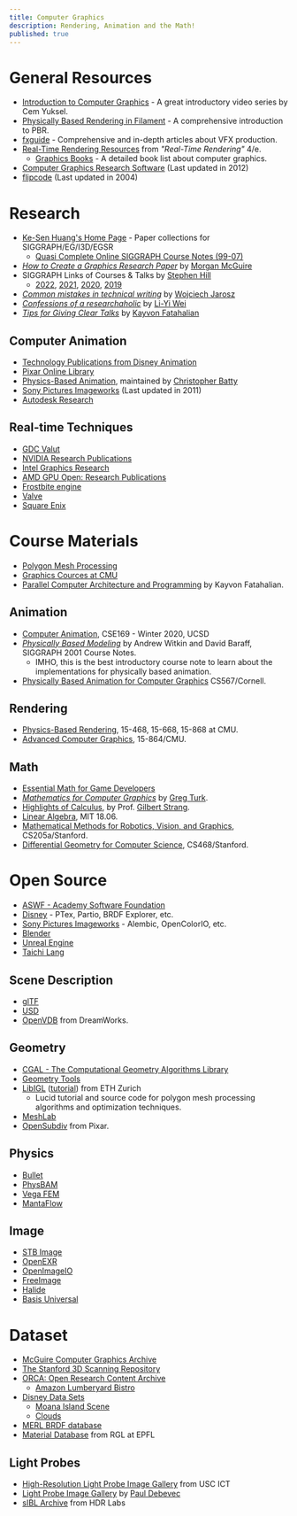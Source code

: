 ```yaml
---
title: Computer Graphics
description: Rendering, Animation and the Math!
published: true
---
```


# General Resources
* [Introduction to Computer Graphics](https://www.youtube.com/playlist?list=PLplnkTzzqsZTfYh4UbhLGpI5kGd5oW_Hh) - A great introductory video series by Cem Yuksel.
* [Physically Based Rendering in Filament](https://google.github.io/filament/Filament.html) - A comprehensive introduction to PBR.
* [fxguide](https://www.fxguide.com) - Comprehensive and in-depth articles about VFX production.
* [Real-Time Rendering Resources](http://realtimerendering.com/index.html) from <cite>"Real-Time Rendering"</cite> 4/e.
    * [Graphics Books](https://www.realtimerendering.com/books.html) - A detailed book list about computer graphics.
* [Computer Graphics Research Software](http://www.dgp.toronto.edu/~rms/links.html) (Last updated in 2012)
* [flipcode](http://www.flipcode.com/archives/articles.shtml) (Last updated in 2004)

# Research

* [Ke-Sen Huang's Home Page](http://kesen.realtimerendering.com/) - Paper collections for SIGGRAPH/EG/I3D/EGSR
    * [Quasi Complete Online SIGGRAPH Course Notes (99-07)](http://sigcourses.blogspot.com/)
* <cite>[How to Create a Graphics Research Paper](http://casual-effects.blogspot.tw/2015/08/how-to-create-graphics-research-paper.html)</cite> by [Morgan McGuire](http://cs.williams.edu/~morgan/)
* SIGGRAPH Links of Courses & Talks by [Stephen Hill](https://blog.selfshadow.com/)
    * [2022](https://blog.selfshadow.com/2022/08/13/siggraph-2022-links/), [2021](https://blog.selfshadow.com/2021/08/18/siggraph-2021-links/), [2020](https://blog.selfshadow.com/2020/08/18/siggraph-2020-links/), [2019](https://blog.selfshadow.com/2019/07/30/siggraph-2019-links/)
* <cite>[Common mistakes in technical writing](http://www.cs.dartmouth.edu/~wjarosz/writing.html)</cite> by [Wojciech Jarosz](http://www.cs.dartmouth.edu/~wjarosz/)
* <cite>[Confessions of a researchaholic](http://blog.liyiwei.org/?page_id=653)</cite> by [Li-Yi Wei](http://www.liyiwei.org)
* <cite>[Tips for Giving Clear Talks](http://graphics.stanford.edu/~kayvonf/misc/cleartalktips.pdf)</cite> by [Kayvon Fatahalian](http://graphics.stanford.edu/~kayvonf/)

## Computer Animation
* [Technology Publications from Disney Animation](https://disneyanimation.com/publications/)
* [Pixar Online Library](http://graphics.pixar.com/library/)
* [Physics-Based Animation](http://www.physicsbasedanimation.com), maintained by [Christopher Batty](https://cs.uwaterloo.ca/~c2batty/)
* [Sony Pictures Imageworks](http://library.imageworks.com/) (Last updated in 2011)
* [Autodesk Research](http://www.autodeskresearch.com/publications)

## Real-time Techniques
* [GDC Valut](http://www.gdcvault.com/browse)
* [NVIDIA Research Publications](https://research.nvidia.com/publications)
* [Intel Graphics Research](https://www.intel.com/content/www/us/en/developer/topic-technology/graphics-research/overview.html)
* [AMD GPU Open: Research Publications](https://gpuopen.com/learn/publications/)
* [Frostbite engine](https://www.ea.com/frostbite/news#publications)
* [Valve](https://www.valvesoftware.com/en/publications)
* [Square Enix](http://www.square-enix.com/jp/info/library/)


# Course Materials
* [Polygon Mesh Processing](http://www.pmp-book.org/)
* [Graphics Cources at CMU](http://graphics.cs.cmu.edu/?page_id=16)
* [Parallel Computer Architecture and Programming](http://15418.courses.cs.cmu.edu/tsinghua2017/) by Kayvon Fatahalian.

## Animation
* [Computer Animation](https://cseweb.ucsd.edu/classes/wi20/cse169-a/index.html), CSE169 - Winter 2020, UCSD
* <cite>[Physically Based Modeling](https://graphics.pixar.com/pbm2001/)</cite> by Andrew Witkin and David Baraff, SIGGRAPH 2001 Course Notes.
    * IMHO, this is the best introductory course note to learn about the implementations for physically based animation.
* [Physically Based Animation for Computer Graphics](http://www.cs.cornell.edu/Courses/cs567/2007sp/) CS567/Cornell.

## Rendering
* [Physics-Based Rendering](http://graphics.cs.cmu.edu/courses/15-468/2021_spring/), 15-468, 15-668, 15-868 at CMU.
* [Advanced Computer Graphics](http://www.cs.cmu.edu/~djames/15-864/index.html), 15-864/CMU.

## Math
* [Essential Math for Game Developers](http://www.essentialmath.com/tutorial.htm)
* <cite>[Mathematics for Computer Graphics](http://www.cc.gatech.edu/~turk/math_gr.html)</cite> by [Greg Turk](http://www.cc.gatech.edu/~turk/).
* [Highlights of Calculus](http://ocw.mit.edu/resources/res-18-005-highlights-of-calculus-spring-2010/), by Prof. [Gilbert Strang](http://www-math.mit.edu/~gs/).
* [Linear Algebra](http://ocw.mit.edu/courses/mathematics/18-06-linear-algebra-spring-2010/), MIT 18.06.
* [Mathematical Methods for Robotics, Vision, and Graphics](http://graphics.stanford.edu/courses/cs205a-15-spring/index.html), CS205a/Stanford.
* [Differential Geometry for Computer Science](https://graphics.stanford.edu/courses/cs468-13-spring/), CS468/Stanford.

# Open Source
* [ASWF - Academy Software Foundation](https://www.aswf.io/projects/)
* [Disney](https://disneyanimation.com/open-source/) - PTex, Partio, BRDF Explorer, etc.
* [Sony Pictures Imageworks](http://opensource.imageworks.com/) - Alembic, OpenColorIO, etc.
* [Blender](https://www.blender.org/)
* [Unreal Engine](https://www.unrealengine.com/en-US)
* [Taichi Lang](https://github.com/taichi-dev/taichi)

## Scene Description
* [glTF](https://github.com/KhronosGroup/glTF)
* [USD](https://graphics.pixar.com/usd/release/index.html)
* [OpenVDB](http://www.openvdb.org) from DreamWorks.

## Geometry
* [CGAL - The Computational Geometry Algorithms Library](http://www.cgal.org/)
* [Geometry Tools](http://www.geometrictools.com/)
* [LibIGL](https://github.com/libigl/libigl) ([tutorial](https://libigl.github.io/tutorial/)) from ETH Zurich
    - Lucid tutorial and source code for polygon mesh processing algorithms and optimization techniques.
* [MeshLab](https://www.meshlab.net/)
* [OpenSubdiv](http://graphics.pixar.com/opensubdiv/docs/intro.html) from Pixar.

## Physics
* [Bullet](https://pybullet.org/wordpress/)
* [PhysBAM](http://physbam.stanford.edu/)
* [Vega FEM](https://viterbi-web.usc.edu/~jbarbic/vega/)
* [MantaFlow](http://mantaflow.com/index.html)

## Image
* [STB Image](https://github.com/nothings/stb)
* [OpenEXR](http://www.openexr.com/)
* [OpenImageIO](https://sites.google.com/site/openimageio/)
* [FreeImage](http://freeimage.sourceforge.net/)
* [Halide](http://halide-lang.org)
* [Basis Universal](https://github.com/BinomialLLC/basis_universal)

# Dataset
* [McGuire Computer Graphics Archive](https://casual-effects.com/data/)
* [The Stanford 3D Scanning Repository](http://graphics.stanford.edu/data/3Dscanrep/)
* [ORCA: Open Research Content Archive](https://developer.nvidia.com/orca)
    * [Amazon Lumberyard Bistro](https://developer.nvidia.com/orca/amazon-lumberyard-bistro)
* [Disney Data Sets](https://disneyanimation.com/data-sets/)
    * [Moana Island Scene](https://disneyanimation.com/resources/moana-island-scene/)
    * [Clouds](https://disneyanimation.com/resources/clouds/)
* [MERL BRDF database](http://www.merl.com/brdf/)
* [Material Database](http://rgl.epfl.ch/materials) from RGL at EPFL

## Light Probes
* [High-Resolution Light Probe Image Gallery](https://vgl.ict.usc.edu/Data/HighResProbes/) from USC ICT
* [Light Probe Image Gallery](http://www.pauldebevec.com/Probes/) by [Paul Debevec](http://www.pauldebevec.com)
* [sIBL Archive](http://www.hdrlabs.com/sibl/archive.html) from HDR Labs